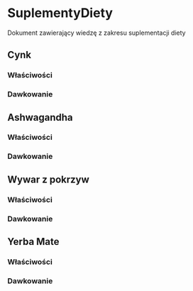 # SuplementyDiety
Dokument zawierający wiedzę z zakresu suplementacji diety



## Cynk

### Właściwości

### Dawkowanie




## Ashwagandha

### Właściwości

### Dawkowanie



## Wywar z pokrzyw

### Właściwości

### Dawkowanie



## Yerba Mate

### Właściwości

### Dawkowanie
